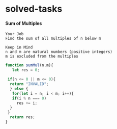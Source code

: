 # solved-tasks
#### Sum of Multiples
     
    Your Job
    Find the sum of all multiples of n below m
    
    Keep in Mind
    n and m are natural numbers (positive integers)
    m is excluded from the multiples


```javascript
function sumMul(n,m){
   let res = 0;

 if(n <= 0 || m <= 0){
  return "INVALID";
  } else {
   for(let i = n; i < m; i++){
   if(i % n === 0)
     res += i;
  } 
 }
  return res;
}
```
